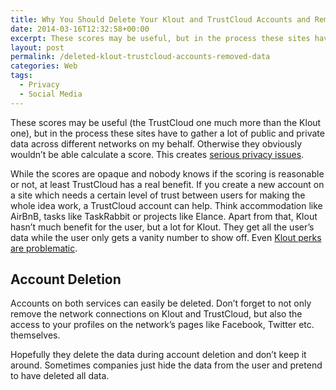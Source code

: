 ```yaml
---
title: Why You Should Delete Your Klout and TrustCloud Accounts and Remove All Data
date: 2014-03-16T12:32:58+00:00
excerpt: These scores may be useful, but in the process these sites have to gather a lot of public and private data across different networks.
layout: post
permalink: /deleted-klout-trustcloud-accounts-removed-data
categories: Web
tags:
  - Privacy
  - Social Media
---
```

These scores may be useful (the TrustCloud one much more than the Klout one), but in the process these sites have to gather a lot of public and private data across different networks on my behalf. Otherwise they obviously wouldn’t be able calculate a score. This creates [serious privacy issues](/klout-clever-way-collecting-user-data).

While the scores are opaque and nobody knows if the scoring is reasonable or not, at least TrustCloud has a real benefit. If you create a new account on a site which needs a certain level of trust between users for making the whole idea work, a TrustCloud account can help. Think accommodation like AirBnB, tasks like TaskRabbit or projects like Elance. Apart from that, Klout hasn’t much benefit for the user, but a lot for Klout. They get all the user’s data while the user only gets a vanity number to show off. Even [Klout perks are problematic](/klout-clever-way-collecting-user-data).

## Account Deletion

Accounts on both services can easily be deleted. Don’t forget to not only remove the network connections on Klout and TrustCloud, but also the access to your profiles on the network’s pages like Facebook, Twitter etc. themselves.

Hopefully they delete the data during account deletion and don’t keep it around. Sometimes companies just hide the data from the user and pretend to have deleted all data.
